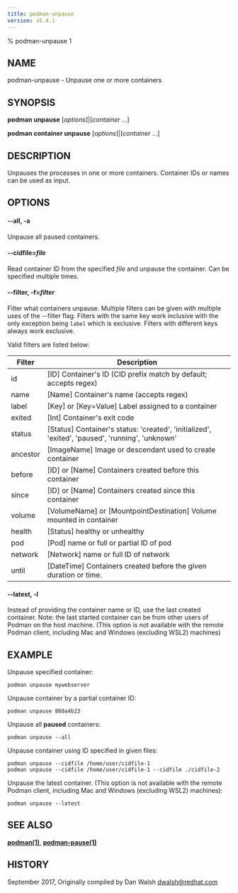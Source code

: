 ```yaml
---
title: podman-unpause
version: v5.4.1
---
```


% podman-unpause 1

## NAME
podman\-unpause - Unpause one or more containers

## SYNOPSIS
**podman unpause** [*options*]|[*container* ...]

**podman container unpause** [*options*]|[*container* ...]

## DESCRIPTION
Unpauses the processes in one or more containers.  Container IDs or names can be used as input.

## OPTIONS

#### **--all**, **-a**

Unpause all paused containers.


[//]: # (BEGIN included file options/cidfile.read.md)
#### **--cidfile**=*file*

Read container ID from the specified *file* and unpause the container.
Can be specified multiple times.

[//]: # (END   included file options/cidfile.read.md)

#### **--filter**, **-f**=*filter*

Filter what containers unpause.
Multiple filters can be given with multiple uses of the --filter flag.
Filters with the same key work inclusive with the only exception being
`label` which is exclusive. Filters with different keys always work exclusive.

Valid filters are listed below:

| **Filter** | **Description**                                                                                 |
|------------|-------------------------------------------------------------------------------------------------|
| id         | [ID] Container's ID (CID prefix match by default; accepts regex)                                |
| name       | [Name] Container's name (accepts regex)                                                         |
| label      | [Key] or [Key=Value] Label assigned to a container                                              |
| exited     | [Int] Container's exit code                                                                     |
| status     | [Status] Container's status: 'created', 'initialized', 'exited', 'paused', 'running', 'unknown' |
| ancestor   | [ImageName] Image or descendant used to create container                                        |
| before     | [ID] or [Name] Containers created before this container                                         |
| since      | [ID] or [Name] Containers created since this container                                          |
| volume     | [VolumeName] or [MountpointDestination] Volume mounted in container                             |
| health     | [Status] healthy or unhealthy                                                                   |
| pod        | [Pod] name or full or partial ID of pod                                                         |
| network    | [Network] name or full ID of network                                                            |
| until      | [DateTime] Containers created before the given duration or time.                                |


[//]: # (BEGIN included file options/latest.md)
#### **--latest**, **-l**

Instead of providing the container name or ID, use the last created container.
Note: the last started container can be from other users of Podman on the host machine.
(This option is not available with the remote Podman client, including Mac and Windows
(excluding WSL2) machines)

[//]: # (END   included file options/latest.md)

## EXAMPLE

Unpause specified container:
```
podman unpause mywebserver
```

Unpause container by a partial container ID:
```
podman unpause 860a4b23
```

Unpause all **paused** containers:
```
podman unpause --all
```

Unpause container using ID specified in given files:
```
podman unpause --cidfile /home/user/cidfile-1
podman unpause --cidfile /home/user/cidfile-1 --cidfile ./cidfile-2
```

Unpause the latest container. (This option is not available with the remote Podman client, including Mac and Windows (excluding WSL2) machines):
```
podman unpause --latest
```

## SEE ALSO
**[podman(1)](podman.1.md)**, **[podman-pause(1)](podman-pause.1.md)**

## HISTORY
September 2017, Originally compiled by Dan Walsh <dwalsh@redhat.com>
